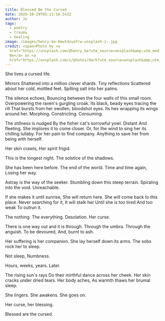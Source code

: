 ```yaml
---
title: Blessed Be the Cursed
date: 2020-10-29T05:11:16.543Z
author: Jo
tags:
  - poetry
  - trauma
  - healing
image: /images/henry-be-6mwtdzuofrw-unsplash-1-.jpg
credit: <span>Photo by <a
  href="https://unsplash.com/@henry_be?utm_source=unsplash&amp;utm_medium=referral&amp;utm_content=creditCopyText">Henry
  Be</a> on <a
  href="https://unsplash.com/s/photos/dark?utm_source=unsplash&amp;utm_medium=referral&amp;utm_content=creditCopyText">Unsplash</a></span>
---
```

She lives a cursed life. 

Mirrors 
Shattered into a million clever shards. 
Tiny reflections 
Scattered about her cold, mottled feet. 
Spilling salt into her palms. 

The silence echoes, 
Bouncing between the four walls of this small room.
Overpowering the raven's gurgling croak. 
Its black, beady eyes tracing the rill 
That bursts from her swollen, bloodshot eyes. 
Its hex wrapping its wings around her. 
Morphing. Constricting. Consuming. 

The stillness is nudged 
By the fisher cat's sorrowful yowl. 
Distant 
And fleeting. 
She implores it to come closer. 
Or, for the wind to sing her its chilling lullaby. 
For her pain to find company. 
Anything to save her 
from being with herself. 

Her skin crawls, 
Her spirit frigid. 

This is the longest night. 
The solstice of the shadows.

She has been here before. 
The end of the world. 
Time and time again, 
Losing her way. 

Astray is the way of the seeker. 
Stumbling down this steep terrain. 
Spiraling into the void.
Unreachable.

If she makes it until sunrise, 
She will return here. 
She will come back to this place. 
Never searching for it, 
It will stalk her 
Until she is too tired 
And too weak 
To outrun it. 

The nothing. 
The everything. 
Desolation. 
Her curse. 

There is one way out and it is through. 
Through the umbra. 
Through the anguish. 
To be devoured, 
And, burnt to ash. 

Her suffering is her companion. 
She lay herself down its arms. 
The sobs rock her to sleep. 

Not sleep, 
Numbness.

Hours, weeks, years. 
Later.

The rising sun's rays 
Do their mirthful dance across her cheek.
Her skin cracks under dried tears.
Her body aches, 
As warmth thaws her brumal sleep.

She lingers. She awakens. She goes on. 

Her curse,
her blessing.

Blessed are the cursed.


  

 